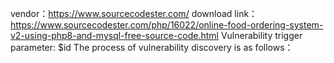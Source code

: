 vendor：https://www.sourcecodester.com/
download link：https://www.sourcecodester.com/php/16022/online-food-ordering-system-v2-using-php8-and-mysql-free-source-code.html
Vulnerability trigger parameter: $id
The process of vulnerability discovery is as follows：


